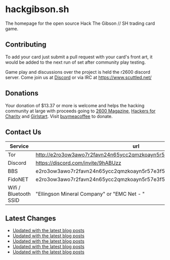 # hackgibson.sh
The homepage for the open source Hack The Gibson // SH trading card game.


## Contributing

To add your card just submit a pull request with your card's front art, it would be added to the next run of set after community play testing.

Game play and discussions over the project is held the r2600 discord server. Come join us at [Discord](https://discord.com/invite/9hABUzz) or via IRC at https://www.scuttled.net/


## Donations

Your donation of $13.37 or more is welcome and helps the hacking community at large with proceeds going to [2600 Magazine](https://2600.com/), [Hackers for Charity](https://hackersforcharity.org) and [Girlstart](https://girlstart.org).  Visit [buymeacoffee](https://www.buymeacoffee.com/hackgibson.sh) to donate.


## Contact Us

Service | url
-|-
Tor | http://e2ro3ow3awo7r2favn24n65ycc2qmzkoayn5r57e3f56nvjwdcgg32ad.onion
Discord | https://discord.com/invite/9hABUzz
BBS | e2ro3ow3awo7r2favn24n65ycc2qmzkoayn5r57e3f56nvjwdcgg32ad.onion:23
FidoNET | e2ro3ow3awo7r2favn24n65ycc2qmzkoayn5r57e3f56nvjwdcgg32ad.onion:24554
Wifi / Bluetooth SSID | "Ellingson Mineral Company" or "EMC Net - <fidonet address>"

## Latest Changes
<!-- BLOG-POST-LIST:START -->
- [Updated with the latest blog posts](https://github.com/DFW2600/hackgibson.sh/commit/6c6bcd9b886515dec94e3b4d1b715ce752d3f474)
- [Updated with the latest blog posts](https://github.com/DFW2600/hackgibson.sh/commit/129ca6a93e33c838c6955d1a98e48bde17d59d4b)
- [Updated with the latest blog posts](https://github.com/DFW2600/hackgibson.sh/commit/228d75486d8f445bdd829dba49896be49dae1177)
- [Updated with the latest blog posts](https://github.com/DFW2600/hackgibson.sh/commit/6d18b48fb3d19af97d1a5c21737863cc2d91a9f3)
- [Updated with the latest blog posts](https://github.com/DFW2600/hackgibson.sh/commit/6e03f80e207f03800fb0bf523a25b0e86bc909b2)
<!-- BLOG-POST-LIST:END -->
